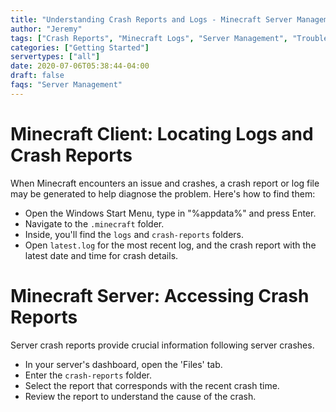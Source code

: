 ```yaml
---
title: "Understanding Crash Reports and Logs - Minecraft Server Management"
author: "Jeremy"
tags: ["Crash Reports", "Minecraft Logs", "Server Management", "Troubleshooting"]
categories: ["Getting Started"]
servertypes: ["all"]
date: 2020-07-06T05:38:44-04:00
draft: false
faqs: "Server Management"
---
```


# Minecraft Client: Locating Logs and Crash Reports

When Minecraft encounters an issue and crashes, a crash report or log file may be generated to help diagnose the problem. Here's how to find them:

- Open the Windows Start Menu, type in "%appdata%" and press Enter.
- Navigate to the `.minecraft` folder.
- Inside, you'll find the `logs` and `crash-reports` folders.
- Open `latest.log` for the most recent log, and the crash report with the latest date and time for crash details.

# Minecraft Server: Accessing Crash Reports

Server crash reports provide crucial information following server crashes.

- In your server's dashboard, open the 'Files' tab.
- Enter the `crash-reports` folder.
- Select the report that corresponds with the recent crash time.
- Review the report to understand the cause of the crash.
